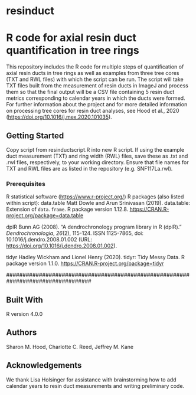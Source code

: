 # resinduct
# R code for axial resin duct quantification in tree rings

This repository includes the R code for multiple steps of quantification of axial resin ducts in tree rings as well as examples from three tree cores (TXT and RWL files) with which the script can be run. The script will take TXT files built from the measurement of resin ducts in ImageJ and process them so that the final output will be a CSV file containing 5 resin duct metrics corresponding to calendar years in which the ducts were formed. For further information about the project and for more detailed information on processing tree cores for resin duct analyses, see Hood et al., 2020 (https://doi.org/10.1016/j.mex.2020.101035).

## Getting Started
Copy script from resinductscript.R into new R script. If using the example duct measurement (TXT) and ring width (RWL) files, save these as .txt and .rwl files, respectively, to your working directory. Ensure that file names for TXT and RWL files are as listed in the repository (e.g. SNF117La.rwl).

### Prerequisites
R statistical software (https://www.r-project.org/)
R packages (also listed within script):
data.table 
Matt Dowle and Arun Srinivasan (2019). data.table: Extension of `data.frame`. R package version 1.12.8. https://CRAN.R-project.org/package=data.table

dplR 
Bunn AG (2008). “A dendrochronology program library in R (dplR).” _Dendrochronologia_, *26*(2), 115-124. ISSN 1125-7865, doi: 10.1016/j.dendro.2008.01.002 (URL: https://doi.org/10.1016/j.dendro.2008.01.002).

tidyr
Hadley Wickham and Lionel Henry (2020). tidyr: Tidy Messy Data. R package version 1.1.0.  https://CRAN.R-project.org/package=tidyr

##################################################################################

## Built With
R version 4.0.0

## Authors
Sharon M. Hood, Charlotte C. Reed, Jeffrey M. Kane

## Acknowledgements
We thank Lisa Holsinger for assistance with brainstorming how to add calendar years to resin duct measurements and writing preliminary code.


